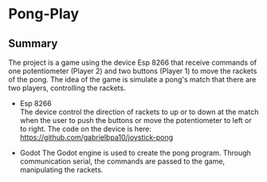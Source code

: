 # Pong-Play  

## Summary

The project is a game using the device Esp 8266 that receive commands of one potentiometer (Player 2) and two buttons (Player 1) to move the rackets of the pong. The idea of the game is
simulate a pong's match that there are two players, controlling the rackets.

- Esp 8266  
The device control the direction of rackets to up or to down at the match when the user to push the buttons or move the potentiometer to left or to right.
The code on the device is here: https://github.com/gabrielbpa10/joystick-pong

- Godot
The Godot engine is used to create the pong program. Through communication serial, the commands are passed to the game, manipulating the rackets.
